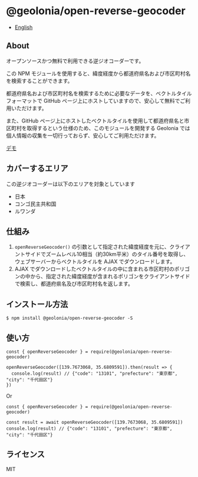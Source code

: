 # @geolonia/open-reverse-geocoder

- [English](README.md)

## About

オープンソースかつ無料で利用できる逆ジオコーダーです。

この NPM モジュールを使用すると、緯度経度から都道府県名および市区町村名を検索することができます。

都道府県名および市区町村名を検索するために必要なデータを、ベクトルタイルフォーマットで GitHub ページ上にホストしていますので、安心して無料でご利用いただけます。

また、GitHub ページ上にホストしたベクトルタイルを使用して都道府県名と市区町村を取得するという仕様のため、このモジュールを開発する Geolonia では個人情報の収集を一切行っておらず、安心してご利用ただけます。

[デモ](https://codepen.io/geolonia/pen/oNZLPQP)

## カバーするエリア

この逆ジオコーダーは以下のエリアを対象としています

- 日本
- コンゴ民主共和国
- ルワンダ

## 仕組み

1. `openReverseGeocoder()` の引数として指定された緯度経度を元に、クライアントサイドでズームレベル10相当（約30km平米）のタイル番号を取得し、ウェブサーバーからベクトルタイルを AJAX でダウンロードします。
2. AJAX でダウンロードしたベクトルタイルの中に含まれる市区町村のポリゴンの中から、指定された緯度経度が含まれるポリゴンをクライアントサイドで検索し、都道府県名及び市区町村名を返します。

## インストール方法

```
$ npm install @geolonia/open-reverse-geocoder -S
```

## 使い方

```
const { openReverseGeocoder } = require(@geolonia/open-reverse-geocoder)

openReverseGeocoder([139.7673068, 35.6809591]).then(result => {
  console.log(result) // {"code": "13101", "prefecture": "東京都", "city": "千代田区"}
})
```

Or

```
const { openReverseGeocoder } = require(@geolonia/open-reverse-geocoder)

const result = await openReverseGeocoder([139.7673068, 35.6809591])
console.log(result) // {"code": "13101", "prefecture": "東京都", "city": "千代田区"}
```

## ライセンス

MIT
